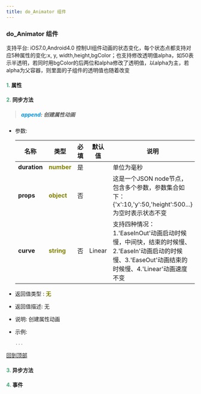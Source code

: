 ```yaml
---
title: do_Animator 组件
---
```


### do_Animator 组件

 支持平台: iOS7.0,Android4.0
 控制UI组件动画的状态变化，每个状态点都支持对应5种属性的变化:x, y, width,height,bgColor；也支持修改透明值alpha，如50表示半透明，若同时用bgColor的后两位和alpha修改了透明值，以alpha为主，若alpha为父容器，则里面的子组件的透明值也随着改变

#### <font color ='#40A977'>**1.**</font> 属性

#### <font color ='#40A977'>**2.**</font> 同步方法

>##### <font color ='#0092db'>**append**</font>: 创建属性动画

- 参数:

  名称 | 类型 |必填|默认值|说明
  ---- |-------------  |--------------|--------|------
  **duration** |<font color ='#808000'>**number**</font> | 是 | |单位为毫秒
  **props** |<font color ='#808000'>**object**</font> | 否 | |这是一个JSON node节点，包含多个参数，参数集合如下：{'x':10,'y':50,'height':500...}为空时表示状态不变
  **curve** |<font color ='#808000'>**string**</font> | 否 | Linear|支持四种情况：1.'EaseInOut'动画启动时候慢，中间快，结束的时候慢、2.'EaseIn'动画启动的时候慢、3.'EaseOut'动画结束的时候慢、4.'Linear'动画速度不变
- 返回值类型 : <font color ='#808000'>**无**</font>
- 返回值描述: 无
- 说明: 创建属性动画
- 示例:

  ```javascript
  ...

  ```

[回到顶部](#top)

#### <font color ='#40A977'>**3.**</font> 异步方法


#### <font color ='#40A977'>**4.**</font> 事件


